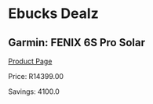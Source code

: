
# Ebucks Dealz
## Garmin: FENIX 6S Pro Solar
[Product Page](https://www.ebucks.com/web/shop/productSelected.do?prodId=972323011&catId=1157555557)

Price: R14399.00

Savings: 4100.0


	